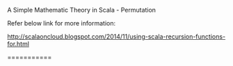 A Simple Mathematic Theory in Scala - Permutation

Refer below link for more information:

http://scalaoncloud.blogspot.com/2014/11/using-scala-recursion-functions-for.html

===========
